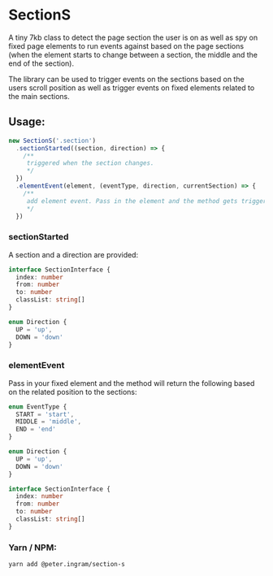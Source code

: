# SectionS

A tiny 7kb class to detect the page section the user is on as well as spy on fixed page elements to run events against based on the page sections (when the element starts to change between a section, the middle and the end of the section).

The library can be used to trigger events on the sections based on the users scroll position as well as trigger events on fixed elements related to the main sections.

## Usage: 
````typescript
new SectionS('.section')
  .sectionStarted((section, direction) => {
    /**
     triggered when the section changes.
     */
  })
  .elementEvent(element, (eventType, direction, currentSection) => {
    /**
     add element event. Pass in the element and the method gets triggered when the element starts, the middle and the end meets the section's based on the section selector in the constructor. The direction and current section the user is on are provided into the method. This method is chainable.
     */
  })
````

### sectionStarted
A section and a direction are provided:
````typescript
interface SectionInterface {
  index: number
  from: number
  to: number
  classList: string[]
}

enum Direction {
  UP = 'up',
  DOWN = 'down'
}
````

### elementEvent
Pass in your fixed element and the method will return the following based on the related position to the sections:
````typescript
enum EventType {
  START = 'start',
  MIDDLE = 'middle',
  END = 'end'
}

enum Direction {
  UP = 'up',
  DOWN = 'down'
}

interface SectionInterface {
  index: number
  from: number
  to: number
  classList: string[]
}
````

### Yarn / NPM:
````bash
yarn add @peter.ingram/section-s
````